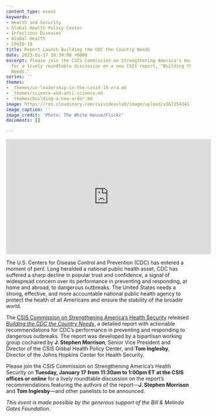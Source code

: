 ```yaml
---
content_type: event
keywords:
- Health and Security
- Global Health Policy Center
- Infectious Diseases
- Global Health
- COVID-19
title: Report Launch Building the CDC the Country Needs
date: 2023-01-17 16:30:00 +0000
excerpt: Please join the CSIS Commission on Strengthening America's Health Security
  for a lively roundtable discussion on a new CSIS report, "Building the CDC the Country
  Needs."
series: ''
themes:
- _themes/us-leadership-in-the-covid-19-era.md
- _themes/science-and-anti-science.md
- _themes/building-a-new-order.md
image: https://res.cloudinary.com/csisideaslab/image/upload/v1673543411/health-commission/51131083425_1dcfdfdda8_o_ttt2c9.jpg
image_caption: ''
image_credit: 'Photo: The White House/Flickr'
documents: []

---
```

<div class="video-wrapper post-feature-video"> <iframe width="560" height="315" src="https://www.youtube.com/embed/6C5krwDtmwQ" title="YouTube video player" frameborder="0" allow="accelerometer; autoplay; clipboard-write; encrypted-media; gyroscope; picture-in-picture; web-share" allowfullscreen></iframe></div>

The U.S. Centers for Disease Control and Prevention (CDC) has entered a moment of peril. Long heralded a national public health asset, CDC has suffered a sharp decline in popular trust and confidence, a signal of widespread concern over its performance in preventing and responding, at home and abroad, to dangerous outbreaks. The United States needs a strong, effective, and more accountable national public health agency to protect the health of all Americans and ensure the stability of the broader world.

The [CSIS Commission on Strengthening America’s Health Security](https://healthsecurity.csis.org/ "Commission Microsite") released [_Building the CDC the Country Needs,_](https://www.csis.org/events/report-launch-building-cdc-country-needs "Report Webpage") a detailed report with actionable recommendations for CDC’s performance in preventing and responding to dangerous outbreaks. The report was developed by a bipartisan working group cochaired by **J. Stephen Morrison**, Senior Vice President and Director of the CSIS Global Health Policy Center, and **Tom Inglesby**, Director of the Johns Hopkins Center for Health Security.

Please join the CSIS Commission on Strengthening America’s Health Security on **Tuesday, January 17** **from 11:30am to 1:00pm ET** **at the CSIS offices or online** for a lively roundtable discussion on the report’s recommendations featuring the authors of the report—**J. Stephen Morrison** and **Tom Inglesby**—and other panelists to be announced.

_This event is made possible by the generous support of the Bill & Melinda Gates Foundation._
